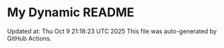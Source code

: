 # My Dynamic README
Updated at: Thu Oct  9 21:18:23 UTC 2025
This file was auto-generated by GitHub Actions.
